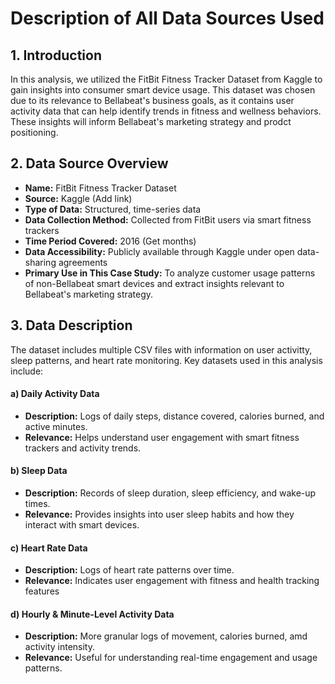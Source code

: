 # Description of All Data Sources Used

## 1. Introduction
  In this analysis, we utilized the FitBit Fitness Tracker Dataset from Kaggle to gain insights into consumer smart device usage. 
  This dataset was chosen due to its relevance to Bellabeat's business goals, as it contains user activity data that can help identify trends in fitness and wellness behaviors. 
  These insights will inform Bellabeat's marketing strategy and prodct positioning.

## 2. Data Source Overview
  * **Name:** FitBit Fitness Tracker Dataset
  * **Source:** Kaggle (Add link)
  * **Type of Data:** Structured, time-series data
  * **Data Collection Method:** Collected from FitBit users via smart fitness trackers
  * **Time Period Covered:** 2016 (Get months)
  * **Data Accessibility:** Publicly available through Kaggle under open data-sharing agreements
  * **Primary Use in This Case Study:** To analyze customer usage patterns of non-Bellabeat smart devices and extract insights relevant to Bellabeat's marketing strategy.

## 3. Data Description
The dataset includes multiple CSV files with information on user activitty, sleep patterns, and heart rate monitoring. Key datasets used in this analysis include:
#### a) Daily Activity Data
* **Description:** Logs of daily steps, distance covered, calories burned, and active minutes.
* **Relevance:** Helps understand user engagement with smart fitness trackers and activity trends.
#### b) Sleep Data
* **Description:** Records of sleep duration, sleep efficiency, and wake-up times.
* **Relevance:** Provides insights into user sleep habits and how they interact with smart devices.
#### c) Heart Rate Data
* **Description:** Logs of heart rate patterns over time.
* **Relevance:** Indicates user engagement with fitness and health tracking features
#### d) Hourly & Minute-Level Activity Data
* **Description:** More granular logs of movement, calories burned, amd activity intensity.
* **Relevance:** Useful for understanding real-time engagement and usage patterns.
